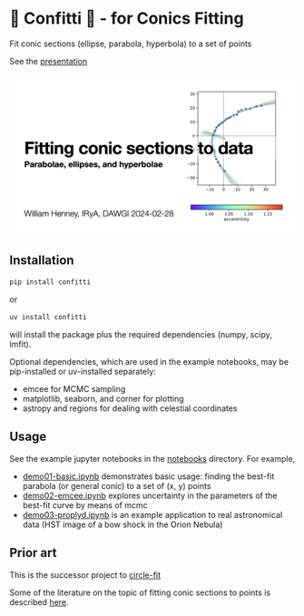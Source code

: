 # 🎊 Confitti 🎊 - for Conics Fitting
Fit conic sections (ellipse, parabola, hyperbola) to a set of points

See the [presentation](https://github.com/dawg-at-irya/conics-talk)

[![Talk on conic section fitting](https://github.com/dawg-at-irya/conics-talk/blob/main/slides/001.jpeg?raw=true)](https://github.com/dawg-at-irya/conics-talk#individual-slides)

## Installation
```bash
pip install confitti
```
or
```bash
uv install confitti
```
will install the package plus the required dependencies (numpy, scipy, lmfit). 

Optional dependencies, which are used in the example notebooks, 
may be pip-installed or uv-installed separately: 
  * emcee for MCMC sampling
  * matplotlib, seaborn, and corner for plotting
  * astropy and regions for dealing with celestial coordinates
  
## Usage
See the example jupyter notebooks in the [notebooks](./notebooks) directory. For example, 
  * [demo01-basic.ipynb](./notebooks/demo01-basic.ipynb) demonstrates basic usage: finding the best-fit parabola (or general conic) to a set of (x, y) points
  * [demo02-emcee.ipynb](./notebooks/demo02-emcee.ipynb) explores uncertainty in the parameters of the best-fit curve by means of mcmc
  * [demo03-proplyd.ipynb](./notebooks/demo03-proplyd.ipynb) is an example application to real astronomical data (HST image of a bow shock in the Orion Nebula)
  
## Prior art
This is the successor project to [circle-fit](https://github.com/div-B-equals-0/circle-fit)

Some of the literature on the topic of fitting conic sections to points is described [here](./docs/prior-art.org). 

